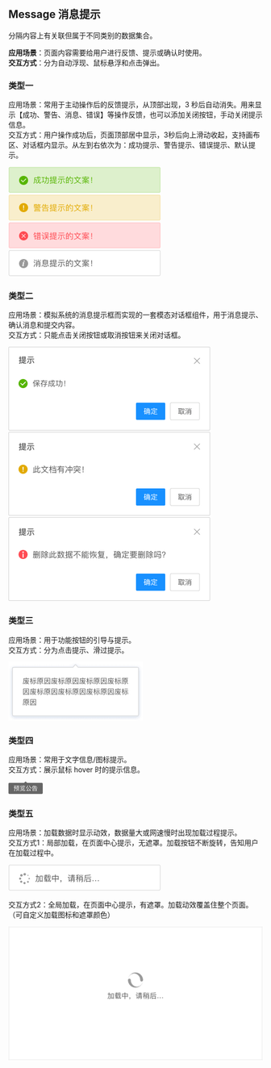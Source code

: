 ## Message 消息提示

分隔内容上有关联但属于不同类别的数据集合。

**应用场景**：页面内容需要给用户进行反馈、提示或确认时使用。  
**交互方式**：分为自动浮现、鼠标悬浮和点击弹出。

### 类型一

应用场景：常用于主动操作后的反馈提示，从顶部出现，3 秒后自动消失。用来显示【成功、警告、消息、错误】等操作反馈，也可以添加关闭按钮，手动关闭提示信息。  
交互方式：用户操作成功后，页面顶部居中显示，3秒后向上滑动收起，支持画布区、对话框内显示。从左到右依次为：成功提示、警告提示、错误提示、默认提示。


<el-row :gutter="20">
 <el-col :span="6">
   <img class="demo-img" src="../../assets/images/message/提示-类型一-成功.png" alt="提示-类型一-成功">
  </el-col>
  <el-col :span="6">
   <img class="demo-img" src="../../assets/images/message/提示-类型一-警告.png" alt="提示-类型一-警告">
  </el-col>
  <el-col :span="6">
   <img class="demo-img" src="../../assets/images/message/提示-类型一-错误.png" alt="提示-类型一-错误">
  </el-col>
  <el-col :span="6">
   <img class="demo-img" src="../../assets/images/message/提示-类型一-消息.png" alt="提示-类型一-消息">
  </el-col>
</el-row>

### 类型二

应用场景：模拟系统的消息提示框而实现的一套模态对话框组件，用于消息提示、确认消息和提交内容。  
交互方式：只能点击关闭按钮或取消按钮来关闭对话框。

<el-row :gutter="20">
 <el-col :span="8">
   <img class="demo-img" src="../../assets/images/message/提示-类型二-成功.png" alt="提示-类型二-成功">
  </el-col>
  <el-col :span="8">
   <img class="demo-img" src="../../assets/images/message/提示-类型二-警告.png" alt="提示-类型二-警告">
  </el-col>
  <el-col :span="8">
   <img class="demo-img" src="../../assets/images/message/提示-类型二-失败.png" alt="提示-类型二-失败">
  </el-col>
</el-row>

### 类型三

应用场景：用于功能按钮的引导与提示。  
交互方式：分为点击提示、滑过提示。

<img class="demo-img" src="../../assets/images/message/提示-类型三.png" alt="提示-类型三">

### 类型四

应用场景：常用于文字信息/图标提示。  
交互方式：展示鼠标 hover 时的提示信息。

<img class="demo-img" src="../../assets/images/message/提示-类型四.png" alt="提示-类型四">

### 类型五

应用场景：加载数据时显示动效，数据量大或网速慢时出现加载过程提示。  
交互方式1：局部加载，在页面中心提示，无遮罩。加载按钮不断旋转，告知用户在加载过程中。

<img class="demo-img" src="../../assets/images/message/提示-类型五-1.png" alt="提示-类型五-1">

交互方式2：全局加载，在页面中心提示，有遮罩。加载动效覆盖住整个页面。（可自定义加载图标和遮罩颜色）

<img class="demo-img" src="../../assets/images/message/提示-类型五-2.png" alt="提示-类型五-2">